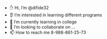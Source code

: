 - ✋ Hi, I’m @difide32
- 👂 I’m interested in learning different programs
- 🚴‍ I’m currently learning in college
- 💞️ I’m looking to collaborate on ...
- 📫 How to reach me 8-988-861-25-73

<!---
difide32/difide32 is a ✨ special ✨ repository because its `README.md` (this file) appears on your GitHub profile.
You can click the Preview link to take a look at your changes.
--->
